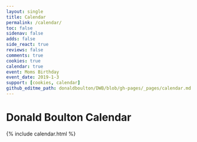 ```yaml
---
layout: single
title: Calendar
permalink: /calendar/
toc: false
sidenav: false
adds: false
side_react: true
reviews: false
comments: true
cookies: true
calendar: true
event: Moms Birthday
event_date: 2019-1-3
support: [cookies, calendar]
github_editme_path: donaldboulton/DWB/blob/gh-pages/_pages/calendar.md
---
```


# Donald Boulton Calendar

{% include calendar.html %}
